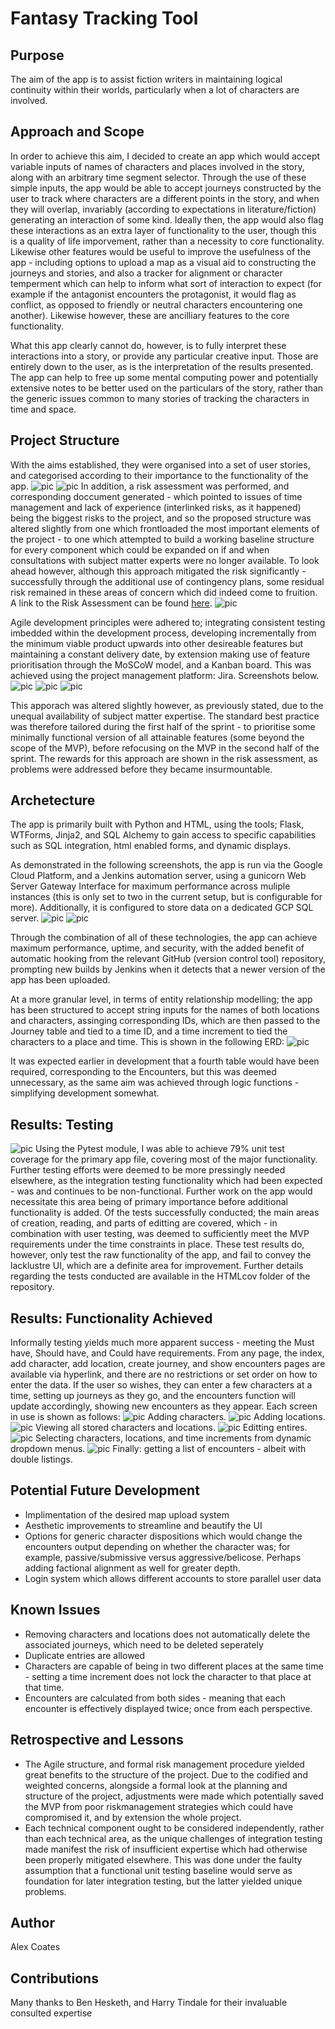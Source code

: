 # Fantasy Tracking Tool

## Purpose
The aim of the app is to assist fiction writers in maintaining logical continuity within their worlds, particularly when a lot of characters are involved.

## Approach and Scope
In order to achieve this aim, I decided to create an app which would accept variable inputs of names of characters and places involved in the story, along with an arbitrary time segment selector.
Through the use of these simple inputs, the app would be able to accept journeys constructed by the user to track where characters are a different points in the story, and when they will overlap, invariably (according to expectations in literature/fiction) generating an interaction of some kind.
Ideally then, the app would also flag these interactions as an extra layer of functionality to the user, though this is a quality of life imporvement, rather than a necessity to core functionality.
Likewise other features would be useful to improve the usefulness of the app - including options to upload a map as a visual aid to constructing the journeys and stories, and also a tracker for alignment or character temperment which can help to inform what sort of interaction to expect (for example if the antagonist encounters the protagonist, it would flag as conflict, as opposed to friendly or neutral characters encountering one another). Likewise however, these are ancilliary features to the core functionality.

What this app clearly cannot do, however, is to fully interpret these interactions into a story, or provide any particular creative input. Those are entirely down to the user, as is the interpretation of the results presented. The app can help to free up some mental computing power and potentially extensive notes to be better used on the particulars of the story, rather than the generic issues common to many stories of tracking the characters in time and space.

## Project Structure
With the aims established, they were organised into a set of user stories, and categorised according to their importance to the functionality of the app.
![pic](Images/16.png)
![pic](Images/11.png)
In addition, a risk assessment was performed, and corresponding doccument generated - which pointed to issues of time management and lack of experience (interlinked risks, as it happened) being the biggest risks to the project, and so the proposed structure was altered slightly from one which frontloaded the most important elements of the project - to one which attempted to build a working baseline structure for every component which could be expanded on if and when consultations with subject matter experts were no longer available. To look ahead however, although this approach mitigated the risk significantly - successfully through the additional use of contingency plans, some residual risk remained in these areas of concern which did indeed come to fruition. A link to the Risk Assessment can be found [here](https://docs.google.com/spreadsheets/d/1RoVwB99a2Wc12L_wGFmwLCbnmv7NkNodOtFWWMf9hC8/edit?usp=sharing).
![pic](Images/13.png)

Agile development principles were adhered to; integrating consistent testing imbedded within the development process, developing incrementally from the minimum viable product upwards into other desireable features but maintaining a constant delivery date, by extension making use of feature prioritisation through the MoSCoW model, and a Kanban board. This was achieved using the project management platform: Jira. Screenshots below.
![pic](Images/3.png)
![pic](Images/4.png)
![pic](Images/12.png)

This apporach was altered slightly however, as previously stated, due to the unequal availability of subject matter expertise. The standard best practice was therefore tailored during the first half of the sprint - to prioritise some minimally functional version of all attainable features (some beyond the scope of the MVP), before refocusing on the MVP in the second half of the sprint. The rewards for this approach are shown in the risk assessment, as problems were addressed before they became insurmountable.

## Archetecture
The app is primarily built with Python and HTML, using the tools; Flask, WTForms, Jinja2, and SQL Alchemy to gain access to specific capabilities such as SQL integration, html enabled forms, and dynamic displays.

As demonstrated in the following screenshots, the app is run via the Google Cloud Platform, and a Jenkins automation server, using a gunicorn Web Server Gateway Interface for maximum performance across muliple instances (this is only set to two in the current setup, but is configurable for more). Additionally, it is configured to store data on a dedicated GCP SQL server. 
![pic](Images/8.png)
![pic](Images/9.png)

Through the combination of all of these technologies, the app can achieve maximum performance, uptime, and security, with the added benefit of automatic hooking from the relevant GitHub (version control tool) repository, prompting new builds by Jenkins when it detects that a newer version of the app has been uploaded. 

At a more granular level, in terms of entity relationship modelling; the app has been structured to accept string inputs for the names of both locations and characters, assinging corresponding IDs, which are then passed to the Journey table and tied to a time ID, and a time increment to tied the characters to a place and time. This is shown in the following ERD:
![pic](Images/6.png)

It was expected earlier in development that a fourth table would have been required, corresponding to the Encounters, but this was deemed unnecessary, as the same aim was achieved through logic functions - simplifying development somewhat. 

## Results: Testing
![pic](Images/14.png)
Using the Pytest module, I was able to achieve 79% unit test coverage for the primary app file, covering most of the major functionality. Further testing efforts were deemed to be more pressingly needed elsewhere, as the integration testing functionality which had been expected - was and continues to be non-functional. Further work on the app would necessitate this area being of primary importance before additional functionality is added.
Of the tests successfully conducted; the main areas of creation, reading, and parts of editting are covered, which - in combination with user testing, was deemed to sufficiently meet the MVP requirements under the time constraints in place. These test results do, however, only test the raw functionality of the app, and fail to convey the lacklustre UI, which are a definite area for improvement. Further details regarding the tests conducted are available in the HTMLcov folder of the repository.

## Results: Functionality Achieved
Informally testing yields much more apparent success - meeting the Must have, Should have, and Could have requirements.
From any page, the index, add character, add location, create journey, and show encounters pages are available via hyperlink, and there are no restrictions or set order on how to enter the data. If the user so wishes, they can enter a few characters at a time, setting up journeys as they go, and the encounters function will update accordingly, showing new encounters as they appear. Each screen in use is shown as follows:
![pic](Images/1.png)
Adding characters.
![pic](Images/2.png)
Adding locations.
![pic](Images/7.png)
Viewing all stored characters and locations.
![pic](Images/15.png)
Editting entires.
![pic](Images/10.png)
Selecting characters, locations, and time increments from dynamic dropdown menus.
![pic](Images/5.png)
Finally: getting a list of encounters - albeit with double listings.

## Potential Future Development
- Implimentation of the desired map upload system
- Aesthetic improvements to streamline and beautify the UI
- Options for generic character dispositions which would change the encounters output depending on whether the character was; for example, passive/submissive versus aggressive/belicose. Perhaps adding factional alignment as well for greater depth.
- Login system which allows different accounts to store parallel user data

## Known Issues
- Removing characters and locations does not automatically delete the associated journeys, which need to be deleted seperately
- Duplicate entries are allowed
- Characters are capable of being in two different places at the same time - setting a time increment does not lock the character to that place at that time.
- Encounters are calculated from both sides - meaning that each encounter is effectively displayed twice; once from each perspective.

## Retrospective and Lessons
- The Agile structure, and formal risk management procedure yielded great benefits to the structure of the project. Due to the codified and weighted concerns, alongside a formal look at the planning and structure of the project, adjustments were made which potentially saved the MVP from poor riskmanagement strategies which could have compromised it, and by extension the whole project.
- Each technical component ought to be considered independently, rather than each technical area, as the unique challenges of integration testing made manifest the risk of insufficient expertise which had otherwise been properly mitigated elsewhere. This was done under the faulty assumption that a functional unit testing baseline would serve as foundation for later integration testing, but the latter yielded unique problems.

## Author
Alex Coates

## Contributions
Many thanks to Ben Hesketh, and Harry Tindale for their invaluable consulted expertise

